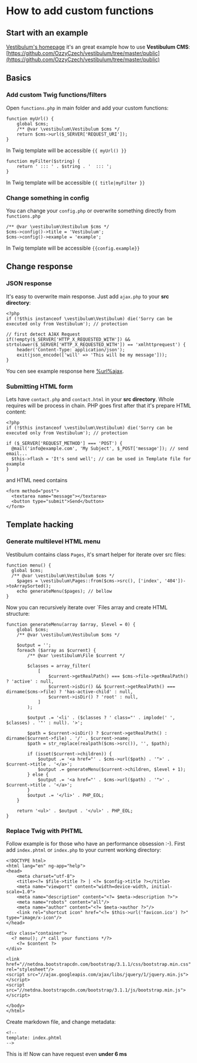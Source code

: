 <!--
title: How to
order: 4
-->

# How to add custom functions

## Start with an example

[Vestibulum's homepage](%url%) it's an great example how to use **Vestibulum CMS**: [https://github.com/OzzyCzech/vestibulum/tree/master/public](https://github.com/OzzyCzech/vestibulum/tree/master/public)

## Basics
### Add custom Twig functions/filters

Open `functions.php` in main folder and add your custom functions:

    function myUrl() {
	    global $cms;
	    /** @var \vestibulum\Vestibulum $cms */
	    return $cms->url($_SERVER['REQUEST_URI']);
    }

In Twig template will be accessible `{{ myUrl() }}`

    function myFilter($string) {
	    return ' ::: ' . $string . '  ::: ';
    }

In Twig template will be accessible `{{ title|myFilter }}`


### Change something in config

You can change your `config.php` or overwrite something directly from `functions.php`

    /** @var \vestibulum\Vestibulum $cms */
    $cms->config()->title = 'Vestibulum';
    $cms->config()->example = 'example';

In Twig template will be accessible `{{config.example}}`

## Change response

### JSON response

It's easy to overwrite main response. Just add `ajax.php` to your **src directory**:

    <?php
    if (!$this instanceof \vestibulum\Vestibulum) die('Sorry can be executed only from Vestibulum'); // protection

    // first detect AJAX Request
    if(!empty($_SERVER['HTTP_X_REQUESTED_WITH']) && strtolower($_SERVER['HTTP_X_REQUESTED_WITH']) == 'xmlhttprequest') {
	    header('Content-Type: application/json');
	    exit(json_encode(['will' => 'This will be my message']));
    }

You cen see example response here [%url%ajax](%url%ajax).

### Submitting HTML form

Lets have `contact.php` and `contact.html` in your **src directory**. Whole requires will be process in chain.
PHP goes first after that it's prepare HTML content:

    <?php
    if (!$this instanceof \vestibulum\Vestibulum) die('Sorry can be executed only from Vestibulum'); // protection

    if ($_SERVER['REQUEST_METHOD'] === 'POST') {
      @mail('info@example.com', 'My Subject', $_POST['message']); // send email...
      $this->flash = 'It's send well'; // can be used in Template file for example
    }

and HTML need contains

    <form method="post">
      <textarea name="message"></textarea>
      <button type="submit">Send</button>
    </form>

## Template hacking

### Generate multilevel HTML menu

Vestibulum contains class `Pages`, it's smart helper for iterate over src files:

    function menu() {
      global $cms;
      /** @var \vestibulum\Vestibulum $cms */
    	$pages = \vestibulum\Pages::from($cms->src(), ['index', '404'])->toArraySorted();
    	echo generateMenu($pages); // bellow
    }

Now you can recursively iterate over `Files array and create HTML structure:

    function generateMenu(array $array, $level = 0) {
    	global $cms;
    	/** @var \vestibulum\Vestibulum $cms */

    	$output = '';
    	foreach ($array as $current) {
    		/** @var \vestibulum\File $current */

    		$classes = array_filter(
    			[
    				$current->getRealPath() === $cms->file->getRealPath() ? 'active' : null,
    				$current->isDir() && $current->getRealPath() === dirname($cms->file) ? 'has-active-child' : null,
    				$current->isDir() ? 'root' : null,
    			]
    		);

    		$output .= '<li' . ($classes ? ' class="' . implode(' ', $classes) . '"' : null). '>';

    		$path = $current->isDir() ? $current->getRealPath() : dirname($current->file) . '/' . $current->name;
    		$path = str_replace(realpath($cms->src()), '', $path);

    		if (isset($current->children)) {
    			$output .= '<a href="' . $cms->url($path) . '">' . $current->title . '</a>';
    			$output .= generateMenu($current->children, $level + 1);
    		} else {
    			$output .= '<a href="' . $cms->url($path) . '">' . $current->title . '</a>';
    		}
    		$output .= '</li>' . PHP_EOL;
    	}

    	return '<ul>' . $output . '</ul>' . PHP_EOL;
    }




### Replace Twig with PHTML

Follow example is for those who have an performance obsession :-). First add `index.phtml` or `index.php` to your current working directory:

    <!DOCTYPE html>
    <html lang="en" ng-app="help">
    <head>
    	<meta charset="utf-8">
    	<title><?= $file->title ?> | <?= $config->title ?></title>
    	<meta name="viewport" content="width=device-width, initial-scale=1.0">
    	<meta name="description" content="<?= $meta->description ?>">
    	<meta name="robots" content="all"/>
    	<meta name="author" content="<?= $meta->author ?>"/>
    	<link rel="shortcut icon" href="<?= $this->url('favicon.ico') ?>" type="image/x-icon"/>
    </head>

    <div class="container">
      <? menu(); /* call your functions */?>
    	<?= $content ?>
    </div>

    <link href="//netdna.bootstrapcdn.com/bootstrap/3.1.1/css/bootstrap.min.css" rel="stylesheet"/>
    <script src="//ajax.googleapis.com/ajax/libs/jquery/1/jquery.min.js"></script>
    <script src="//netdna.bootstrapcdn.com/bootstrap/3.1.1/js/bootstrap.min.js"></script>

    </body>
    </html>


Create markdown file, and change metadata:

    <!--
    template: index.phtml
    -->

This is it! Now can have request even **under 6 ms**
